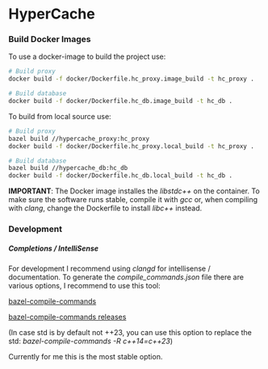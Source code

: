 # HyperCache


### Build Docker Images

To use a docker-image to build the project use:

```bash
# Build proxy
docker build -f docker/Dockerfile.hc_proxy.image_build -t hc_proxy .

# Build database
docker build -f docker/Dockerfile.hc_db.image_build -t hc_db .
```

To build from local source use:

```bash
# Build proxy
bazel build //hypercache_proxy:hc_proxy
docker build -f docker/Dockerfile.hc_proxy.local_build -t hc_proxy .

# Build database
bazel build //hypercache_db:hc_db
docker build -f docker/Dockerfile.hc_db.local_build -t hc_db .
```

**IMPORTANT**:
The Docker image installes the *libstdc++* on the container. To make sure the software runs stable, compile it with *gcc* or, when compiling with *clang*, change the Dockerfile to install *libc++* instead.


### Development


##### Completions / IntelliSense

For development I recommend using *clangd* for intellisense / documentation.
To generate the *compile_commands.json* file there are various options, I recommend to use this tool:

[bazel-compile-commands](https://github.com/kiron1/bazel-compile-commands)

[bazel-compile-commands releases](https://github.com/kiron1/bazel-compile-commands/releases)

(In case std is by default not ++23, you can use this option to replace the std: *bazel-compile-commands -R c++14=c++23*)

Currently for me this is the most stable option.
